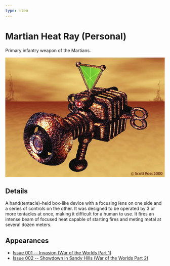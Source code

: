 ```yaml
---
type: item
---
```

# Martian Heat Ray (Personal)
Primary infantry weapon of the Martians.

![|480](../images/Martian_Heat_Ray.jpg)

## Details
A hand(tentacle)-held box-like device with a focusing lens on one side and a series of controls on the other.  It was designed to be operated by 3 or more tentacles at once, making it difficult for a human to use.  It fires an intense beam of focused heat capable of starting fires and meting metal at several dozen meters.

## Appearances
- [Issue 001 -- Invasion (War of the Worlds Part 1)](sessions/Issue-001.md)
- [Issue 002 -- Showdown in Sandy Hills (War of the Worlds Part 2)](sessions/Issue-002.md)

<!--
Secrets
-->